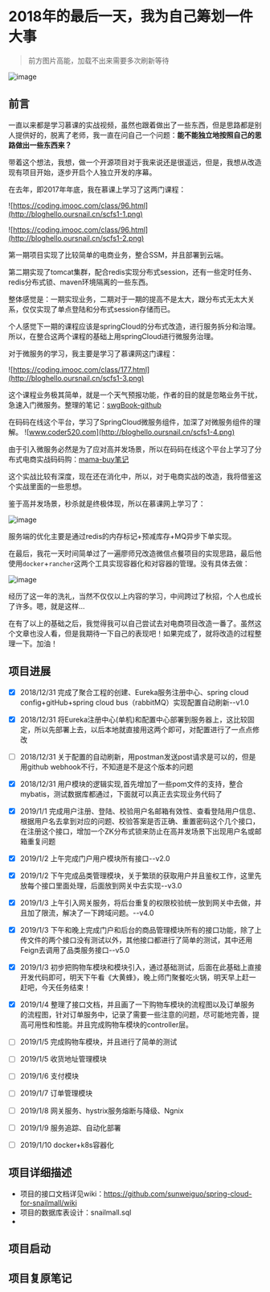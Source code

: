 # 2018年的最后一天，我为自己筹划一件大事

> 前方图片高能，加载不出来需要多次刷新等待

![image](http://bloghello.oursnail.cn/wallpaper.jpg)

## 前言



一直以来都是学习慕课的实战视频，虽然也跟着做出了一些东西，但是思路都是别人提供好的，脱离了老师，我一直在问自己一个问题：**能不能独立地按照自己的思路做出一些东西来？**

带着这个想法，我想，做一个开源项目对于我来说还是很遥远，但是，我想从改造现有项目开始，逐步开启个人独立开发的序幕。

在去年，即2017年年底，我在慕课上学习了这两门课程：

![https://coding.imooc.com/class/96.html](http://bloghello.oursnail.cn/scfs1-1.png)

![https://coding.imooc.com/class/96.html](http://bloghello.oursnail.cn/scfs1-2.png)

第一期项目实现了比较简单的电商业务，整合SSM，并且部署到云端。

第二期实现了tomcat集群，配合redis实现分布式session，还有一些定时任务、redis分布式锁、maven环境隔离的一些东西。

整体感觉是：一期实现业务，二期对于一期的提高不是太大，跟分布式无太大关系，仅仅实现了单点登陆和分布式session存储而已。

个人感觉下一期的课程应该是springCloud的分布式改造，进行服务拆分和治理。所以，在整合这两个课程的基础上用springCloud进行微服务治理。


对于微服务的学习，我主要是学习了慕课网这门课程：


![https://coding.imooc.com/class/177.html](http://bloghello.oursnail.cn/scfs1-3.png)

这个课程业务极其简单，就是一个天气预报功能，作者的目的就是忽略业务干扰，急速入门微服务。整理的笔记：[swgBook-github](https://github.com/sunweiguo/swgBook/tree/master/spring-cloud-weather-action)


在码码在线这个平台，学习了SpringCloud微服务组件，加深了对微服务组件的理解。
![www.coder520.com](http://bloghello.oursnail.cn/scfs1-4.png)

由于引入微服务必然是为了应对高并发场景，所以在码码在线这个平台上学习了分布式电商实战码码购：[mama-buy笔记](https://github.com/sunweiguo/mama-buy)

这个实战比较有深度，现在还在消化中，所以，对于电商实战的改造，我将借鉴这个实战里面的一些思想。

鉴于高并发场景，秒杀就是终极体现，所以在慕课网上学习了：

![image](http://bloghello.oursnail.cn/scfs1-5.png)

服务端的优化主要是通过redis的内存标记+预减库存+MQ异步下单实现。


在最后，我花一天时间简单过了一遍廖师兄改造微信点餐项目的实现思路，最后他使用`docker`+`rancher`这两个工具实现容器化和对容器的管理。没有具体去做：

![image](http://bloghello.oursnail.cn/scfs1-6.png)

经历了这一年的洗礼，当然不仅仅以上内容的学习，中间跨过了秋招，个人也成长了许多。嗯，就是这样...

在有了以上的基础之后，我觉得我可以自己尝试去对电商项目改造一番了。虽然这个文章也没人看，但是我期待一下自己的表现吧！如果完成了，就将改造的过程整理一下。加油！

## 项目进展

- [x] 2018/12/31 完成了聚合工程的创建、Eureka服务注册中心、spring cloud config+gitHub+spring cloud bus（rabbitMQ）实现配置自动刷新--v1.0
- [x] 2018/12/31 将Eureka注册中心(单机)和配置中心部署到服务器上，这比较固定，所以先部署上去，以后本地就直接用这两个即可，对配置进行了一点点修改
- [ ] 2018/12/31 关于配置的自动刷新，用postman发送post请求是可以的，但是用github webhook不行，不知道是不是这个版本的问题
- [x] 2018/12/31 用户模块的逻辑实现,首先增加了一些pom文件的支持，整合mybatis，测试数据库都通过，下面就可以真正去实现业务代码了
- [x] 2019/1/1 完成用户注册、登陆、校验用户名邮箱有效性、查看登陆用户信息、根据用户名去拿到对应的问题、校验答案是否正确、重置密码这个几个接口，在注册这个接口，增加一个ZK分布式锁来防止在高并发场景下出现用户名或邮箱重复问题
- [x] 2019/1/2 上午完成门户用户模块所有接口--v2.0
- [x] 2019/1/2 下午完成品类管理模块，关于繁琐的获取用户并且鉴权工作，这里先放每个接口里面处理，后面放到网关中去实现--v3.0
- [x] 2019/1/3 上午引入网关服务，将后台重复的权限校验统一放到网关中去做，并且加了限流，解决了一下跨域问题。--v4.0
- [x] 2019/1/3 下午和晚上完成门户和后台的商品管理模块所有的接口功能，除了上传文件的两个接口没有测试以外，其他接口都进行了简单的测试，其中还用Feign去调用了品类服务接口--v5.0
- [x] 2019/1/3 初步把购物车模块和模块引入，通过基础测试，后面在此基础上直接开发代码即可，明天下午看《大黄蜂》，晚上师门聚餐吃火锅，明天早上赶一赶吧，今天任务结束！
- [x] 2019/1/4 整理了接口文档，并且画了一下购物车模块的流程图以及订单服务的流程图，针对订单服务中，记录了需要一些注意的问题，尽可能地完善，提高可用性和性能。并且完成购物车模块的controller层。
- [ ] 2019/1/5 完成购物车模块，并且进行了简单的测试

- [ ] 2019/1/5 收货地址管理模块
- [ ] 2019/1/6 支付模块
- [ ] 2019/1/7 订单管理模块
- [ ] 2019/1/8 网关服务、hystrix服务熔断与降级、Ngnix
- [ ] 2019/1/9 服务追踪、自动化部署
- [ ] 2019/1/10 docker+k8s容器化

## 项目详细描述

- 项目的接口文档详见wiki：https://github.com/sunweiguo/spring-cloud-for-snailmall/wiki
- 项目的数据库表设计：snailmall.sql
- 

## 项目启动

## 项目复原笔记